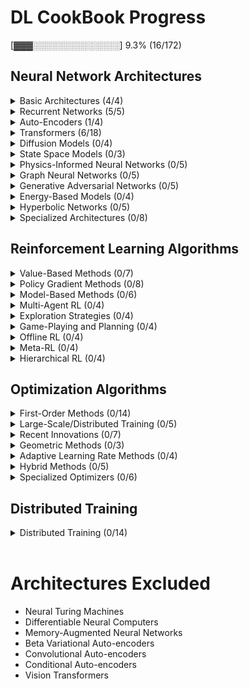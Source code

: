 # DL CookBook Progress

[▓▓▓░░░░░░░░░░░░░░] 9.3% (16/172)

## Neural Network Architectures

<details>
  <summary>Basic Architectures (4/4)</summary>

  - [x] MLP
  - [x] CNN
  - [x] ResNet
  - [x] DenseNet

</details>

<details>
  <summary>Recurrent Networks (5/5)</summary>

  - [x] Vanilla RNN
  - [x] Bidirectional RNN
  - [x] GRU
  - [x] LSTM
  - [x] Memory Networks

</details>

<details>
  <summary>Auto-Encoders (1/4)</summary>

  - [ ] Sparse
  - [x] Variational
  - [ ] Contractive
  - [ ] VQ-VAE

</details>

<details>
  <summary>Transformers (6/18)</summary>

  - [x] Vanilla
  - [x] Linear
  - [x] Sparse
  - [x] Gaussian
  - [x] Differential
  - [x] Universal
  - [ ] Negative-Weights
  - [ ] FlashAttention (v1/v2/v3)
  - [ ] Byte Latent Transformers
  - [ ] Transformers^2
  - [ ] Performer
  - [ ] Reformer
  - [ ] Longformer
  - [ ] FNet
  - [ ] Routing Transformers
  - [ ] Perceiver/Perceiver IO
  - [ ] SinkFormers

</details>

<details>
  <summary>Diffusion Models (0/4)</summary>

  - [ ] DDPM
  - [ ] DDIM
  - [ ] Latent Diffusion
  - [ ] Large Language Diffusion

</details>

<details>
  <summary>State Space Models (0/3)</summary>

  - [ ] Mamba
  - [ ] S4
  - [ ] H3

</details>

<details>
  <summary>Physics-Informed Neural Networks (0/5)</summary>

  - [ ] Neural ODE
  - [ ] Fourier Neural Operator
  - [ ] Deep Operator Networks
  - [ ] Hamiltonian Neural Networks
  - [ ] Lagrangian Neural Networks

</details>

<details>
  <summary>Graph Neural Networks (0/5)</summary>

  - [ ] Graph Convolutional Networks (GCN)
  - [ ] Graph Attention Networks (GAT)
  - [ ] Message Passing Neural Networks
  - [ ] Graph Transformers
  - [ ] Graph Normalizing Flows

</details>

<details>
  <summary>Generative Adversarial Networks (0/5)</summary>

  - [ ] DCGAN
  - [ ] WGAN
  - [ ] CycleGAN
  - [ ] StyleGAN
  - [ ] BigGAN

</details>

<details>
  <summary>Energy-Based Models (0/4)</summary>

  - [ ] Restricted Boltzmann Machines
  - [ ] Deep Belief Networks
  - [ ] Deep Energy Networks
  - [ ] Normalizing Flows

</details>

<details>
  <summary>Hyperbolic Networks (0/5)</summary>

  - [ ] H-Attention Network
  - [ ] H-Graph Network
  - [ ] H-Normalizing Flows
  - [ ] H-VAE
  - [ ] Mixed Geometry Networks

</details>

<details>
  <summary>Specialized Architectures (0/8)</summary>

  - [ ] Kolmogorov-Arnold Networks
  - [ ] Mixture of Experts
  - [ ] Fuzzy Neural Networks
  - [ ] Jacobian Fields
  - [ ] Spiking Neural Networks
  - [ ] Free-Equivariance Neural Networks
  - [ ] Neural Causal Models
  - [ ] Large Concept Models

</details>

## Reinforcement Learning Algorithms

<details>
  <summary>Value-Based Methods (0/7)</summary>

  - [ ] Deep Q-Networks (DQN)
  - [ ] Double DQN
  - [ ] Dueling DQN
  - [ ] Rainbow DQN
  - [ ] Categorical 51-Atom DQN (C51)
  - [ ] Quantile Regression DQN (QR-DQN)
  - [ ] Implicit Quantile Networks (IQN)

</details>

<details>
  <summary>Policy Gradient Methods (0/8)</summary>

  - [ ] Asynchronous Advantage Actor-Critic (A3C)
  - [ ] Advantage Actor-Critic (A2C)
  - [ ] Proximal Policy Optimization (PPO)
  - [ ] Trust Region Policy Optimization (TRPO)
  - [ ] Deep Deterministic Policy Gradient (DDPG)
  - [ ] Twin Delayed DDPG (TD3)
  - [ ] Soft Actor-Critic (SAC)
  - [ ] Group Related Policy Optimization (GRPO)

</details>

<details>
  <summary>Model-Based Methods (0/6)</summary>

  - [ ] World Models
  - [ ] Imagination-Augmented Agents (I2A)
  - [ ] Model-Based RL with Model-Free Fine-Tuning (MBMF)
  - [ ] Model-Based Value Expansion (MVE)
  - [ ] Dreamer
  - [ ] PlaNet

</details>

<details>
  <summary>Multi-Agent RL (0/4)</summary>

  - [ ] Multi-Agent DDPG (MADDPG)
  - [ ] Counter-Factual Multi-Agent (COMA)
  - [ ] Multi-Agent PPO (MAPPO)
  - [ ] Multi-Agent SAC (MASAC)

</details>

<details>
  <summary>Exploration Strategies (0/4)</summary>

  - [ ] Hindsight Experience Replay (HER)
  - [ ] Random Network Distillation (RND)
  - [ ] Never Give Up (NGU)
  - [ ] Go-Explore

</details>

<details>
  <summary>Game-Playing and Planning (0/4)</summary>

  - [ ] AlphaZero
  - [ ] MuZero
  - [ ] AlphaGo
  - [ ] Monte Carlo Tree Search (MCTS)

</details>

<details>
  <summary>Offline RL (0/4)</summary>

  - [ ] Conservative Q-Learning (CQL)
  - [ ] Behavior Regularized Actor Critic (BRAC)
  - [ ] Implicit Q-Learning (IQL)
  - [ ] Decision Transformer

</details>

<details>
  <summary>Meta-RL (0/4)</summary>

  - [ ] RL^2
  - [ ] MAML for RL
  - [ ] PEARL
  - [ ] ProMP

</details>

<details>
  <summary>Hierarchical RL (0/4)</summary>

  - [ ] Option-Critic
  - [ ] Hierarchical Actor-Critic (HAC)
  - [ ] HIRO
  - [ ] FUN

</details>

## Optimization Algorithms

<details>
  <summary>First-Order Methods (0/14)</summary>

  - [ ] Stochastic Gradient Descent (SGD)
  - [ ] SGD with Momentum
  - [ ] SGD with Nesterov Momentum
  - [ ] AdaGrad
  - [ ] AdaDelta
  - [ ] RMSProp
  - [ ] Adam and Variants
  - [ ] Adam
  - [ ] AdamW
  - [ ] NAdam
  - [ ] RAdam
  - [ ] AdaMomentum
  - [ ] AdaBelief
  - [ ] AdaFactor

</details>

<details>
  <summary>Large-Scale/Distributed Training (0/5)</summary>

  - [ ] LARS (Layer-wise Adaptive Rate Scaling)
  - [ ] LAMB (Layer-wise Adaptive Moments for Batch training)
  - [ ] Shampoo
  - [ ] SOAP
  - [ ] FTRL (Follow The Regularized Leader)

</details>

<details>
  <summary>Recent Innovations (0/7)</summary>

  - [ ] Lion
  - [ ] Prodigy
  - [ ] Sophia
  - [ ] Muon
  - [ ] DeMo
  - [ ] Adan
  - [ ] Ranger

</details>

<details>
  <summary>Geometric Methods (0/3)</summary>

  - [ ] Reimann SGD
  - [ ] Natural Gradient Descent
  - [ ] Mirror Descent

</details>

<details>
  <summary>Adaptive Learning Rate Methods (0/4)</summary>

  - [ ] Cyclical Learning Rates
  - [ ] One Cycle Policy
  - [ ] Cosine Annealing
  - [ ] SGDR (Stochastic Gradient Descent with Restarts)

</details>

<details>
  <summary>Hybrid Methods (0/5)</summary>

  - [ ] AdaScale
  - [ ] NovoGrad
  - [ ] Apollo
  - [ ] MADGRAD
  - [ ] SAM (Sharpness-Aware Minimization)

</details>

<details>
  <summary>Specialized Optimizers (0/6)</summary>

  - [ ] Lookahead Optimizer
  - [ ] Rectified Adam
  - [ ] AGC (Adaptive Gradient Clipping)
  - [ ] LBFGS (Limited-memory BFGS)
  - [ ] AdaMax
  - [ ] AMSGrad

</details>

## Distributed Training

<details>
  <summary>Distributed Training (0/14)</summary>
  
  - [ ] MegatronLM
  - [ ] GPipe
  - [ ] Alpa
  - [ ] Tenplex
  - [ ] DeepSeed
  - [ ] PipeDream
  - [ ] ZeRO
  - [ ] PyTorch DDP
  - [ ] Horovod
  - [ ] TensorFlow Distribution Strategy
  - [ ] Ray Train
  - [ ] FairScale
  - [ ] Colossal-AI
  - [ ] JAX pmap/pjit

</details>

<br>

# Architectures Excluded

- Neural Turing Machines
- Differentiable Neural Computers
- Memory-Augmented Neural Networks
- Beta Variational Auto-encoders
- Convolutional Auto-encoders
- Conditional Auto-encoders
- Vision Transformers